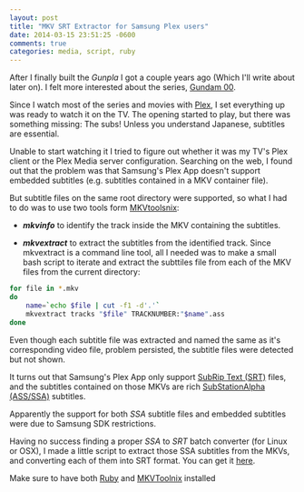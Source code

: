 ```yaml
---
layout: post
title: "MKV SRT Extractor for Samsung Plex users"
date: 2014-03-15 23:51:25 -0600
comments: true
categories: media, script, ruby
---
```





After I finally built the _Gunpla_ I got a couple years ago (Which I'll write about  later on). I felt more interested about the series, [Gundam 00](http://gundam.wikia.com/wiki/Mobile_Suit_Gundam_00).

Since I watch most of the series and movies with [Plex](https://plex.tv), I set everything up was ready to watch it on the TV. The opening started to play, but there was something missing: The subs! Unless you understand Japanese, subtitles are essential.

Unable to start watching it I tried to figure out whether it was my TV's Plex client or the Plex Media server configuration. Searching on the web, I found out that the problem was that Samsung's Plex App doesn't support embedded subtitles (e.g. subtitles contained in a MKV container file).

But subtitle files on the same root directory were supported, so what I had to do was to use two tools form [MKVtoolsnix](http://www.bunkus.org/videotools/mkvtoolnix/):   

 - ___mkvinfo___ to identify the track inside the MKV containing the subtitles.

 - ___mkvextract___ to extract the subtitles from the identified track.
Since mkvextract is a command line tool, all I needed was to make a small bash script to iterate and extract the subttiles file from each of the MKV files from the current directory:

``` bash
for file in *.mkv
do
	name=`echo $file | cut -f1 -d'.'` 	
	mkvextract tracks "$file" TRACKNUMBER:"$name".ass
done
```


Even though each subtitle file was extracted and named the same as it's corresponding video file, problem persisted, the subtitle files were detected but not shown. 

It turns out that Samsung's Plex App only support [SubRip Text (SRT)](http://www.matroska.org/technical/specs/subtitles/srt.html) files, and the subtitles contained on those MKVs are rich [SubStationAlpha (ASS/SSA)](http://www.matroska.org/technical/specs/subtitles/ssa.html) subtitles. 

Apparently the support for both _SSA_ subtitle files and embedded subtitles  were due to Samsung SDK restrictions.

Having no success finding a proper _SSA_ to _SRT_ batch converter (for Linux or OSX), I made a little script to extract those SSA subtitles from the MKVs, and converting each of them into SRT format. You can get it [here](https://github.com/deivuh/MKV-SRT-Extractor).

Make sure to have both [Ruby](https://www.ruby-lang.org/en/downloads/) and [MKVToolnix](http://www.bunkus.org/videotools/mkvtoolnix/) installed


